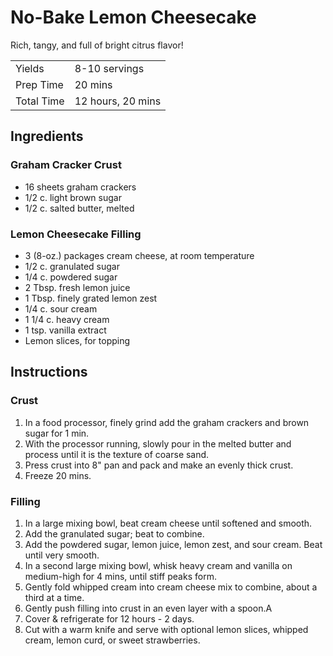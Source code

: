 No-Bake Lemon Cheesecake
========================

Rich, tangy, and full of bright citrus flavor!

|            |                   |
|------------|-------------------|
| Yields     | 8-10 servings     |
| Prep Time  | 20 mins           |
| Total Time | 12 hours, 20 mins |

Ingredients
-----------

### Graham Cracker Crust

* 16 sheets graham crackers
* 1/2 c. light brown sugar
* 1/2 c. salted butter, melted


### Lemon Cheesecake Filling

* 3 (8-oz.) packages cream cheese, at room temperature
* 1/2 c. granulated sugar
* 1/4 c. powdered sugar
* 2 Tbsp. fresh lemon juice
* 1 Tbsp. finely grated lemon zest 
* 1/4 c. sour cream
* 1 1/4 c. heavy cream
* 1 tsp. vanilla extract
* Lemon slices, for topping

Instructions
------------

### Crust

1. In a food processor, finely grind add the graham crackers and brown sugar for 1 min.
2. With the processor running, slowly pour in the melted butter and process until it is the texture of coarse sand.
3. Press crust into 8" pan and pack and make an evenly thick crust.
4. Freeze 20 mins.

### Filling

1. In a large mixing bowl, beat cream cheese until softened and smooth.
2. Add the granulated sugar; beat to combine.
3. Add the powdered sugar, lemon juice, lemon zest, and sour cream. Beat until very smooth.
4. In a second large mixing bowl, whisk heavy cream and vanilla on medium-high for 4 mins, until stiff peaks form.
5. Gently fold whipped cream into cream cheese mix to combine, about a third at a time.
6. Gently push filling into crust in an even layer with a spoon.A
7. Cover & refrigerate for 12 hours - 2 days.
8. Cut with a warm knife and serve with optional lemon slices, whipped cream,
   lemon curd, or sweet strawberries.
